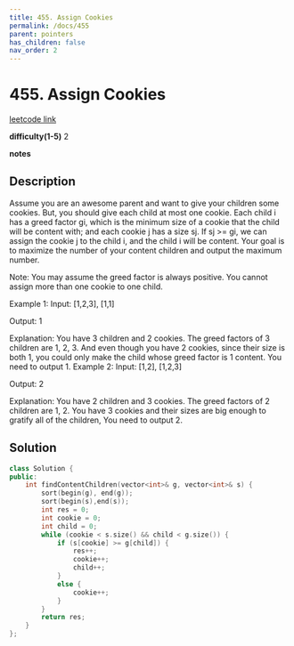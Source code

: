```yaml
---
title: 455. Assign Cookies
permalink: /docs/455
parent: pointers
has_children: false
nav_order: 2
---
```

# 455. Assign Cookies
[leetcode link](https://leetcode.com/problems/assign-cookies/)

**difficulty(1-5)** 
2

**notes**   


## Description
Assume you are an awesome parent and want to give your children some cookies. But, you should give each child at most one cookie. Each child i has a greed factor gi, which is the minimum size of a cookie that the child will be content with; and each cookie j has a size sj. If sj >= gi, we can assign the cookie j to the child i, and the child i will be content. Your goal is to maximize the number of your content children and output the maximum number.

Note:
You may assume the greed factor is always positive.
You cannot assign more than one cookie to one child.

Example 1:
Input: [1,2,3], [1,1]

Output: 1

Explanation: You have 3 children and 2 cookies. The greed factors of 3 children are 1, 2, 3. 
And even though you have 2 cookies, since their size is both 1, you could only make the child whose greed factor is 1 content.
You need to output 1.
Example 2:
Input: [1,2], [1,2,3]

Output: 2

Explanation: You have 2 children and 3 cookies. The greed factors of 2 children are 1, 2. 
You have 3 cookies and their sizes are big enough to gratify all of the children, 
You need to output 2.

## Solution

```c++
class Solution {
public:
    int findContentChildren(vector<int>& g, vector<int>& s) {
        sort(begin(g), end(g));
        sort(begin(s),end(s));
        int res = 0; 
        int cookie = 0;
        int child = 0;
        while (cookie < s.size() && child < g.size()) {
            if (s[cookie] >= g[child]) {
                res++;
                cookie++;
                child++;
            }
            else {
                cookie++;
            }
        }
        return res;
    }
};
```

<!-- 
Default label
{: .label }

Blue label
{: .label .label-blue }

Stable
{: .label .label-green }

New release
{: .label .label-purple }

Coming soon
{: .label .label-yellow }

Deprecated
{: .label .label-red } -->
